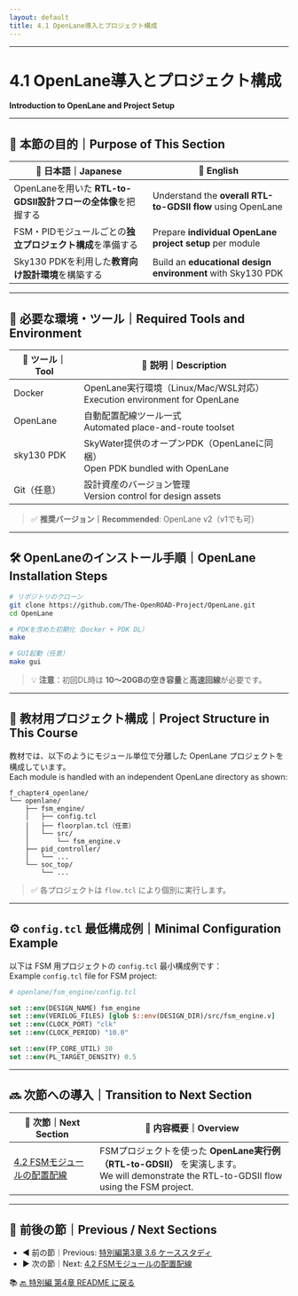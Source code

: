 ```yaml
---
layout: default
title: 4.1 OpenLane導入とプロジェクト構成
---
```


---

# 4.1 OpenLane導入とプロジェクト構成  
**Introduction to OpenLane and Project Setup**

---

## 🎯 本節の目的｜Purpose of This Section

| 📝 日本語｜Japanese | 📘 English |
|------------------|-------------|
| OpenLaneを用いた **RTL-to-GDSII設計フローの全体像**を把握する | Understand the **overall RTL-to-GDSII flow** using OpenLane |
| FSM・PIDモジュールごとの**独立プロジェクト構成**を準備する | Prepare **individual OpenLane project setup** per module |
| Sky130 PDKを利用した**教育向け設計環境**を構築する | Build an **educational design environment** with Sky130 PDK |

---

## 🧰 必要な環境・ツール｜Required Tools and Environment

| 🔧 ツール｜Tool | 📝 説明｜Description |
|----------------|----------------------|
| Docker | OpenLane実行環境（Linux/Mac/WSL対応）<br>Execution environment for OpenLane |
| OpenLane | 自動配置配線ツール一式<br>Automated place-and-route toolset |
| sky130 PDK | SkyWater提供のオープンPDK（OpenLaneに同梱）<br>Open PDK bundled with OpenLane |
| Git（任意） | 設計資産のバージョン管理<br>Version control for design assets |

> ✅ **推奨バージョン｜Recommended**: OpenLane v2（v1でも可）

---

## 🛠️ OpenLaneのインストール手順｜OpenLane Installation Steps

```bash
# リポジトリのクローン
git clone https://github.com/The-OpenROAD-Project/OpenLane.git
cd OpenLane

# PDKを含めた初期化（Docker + PDK DL）
make

# GUI起動（任意）
make gui
```

> 💡 **注意**：初回DL時は **10〜20GBの空き容量**と**高速回線**が必要です。

---

## 🧱 教材用プロジェクト構成｜Project Structure in This Course

教材では、以下のようにモジュール単位で分離した OpenLane プロジェクトを構成しています。  
Each module is handled with an independent OpenLane directory as shown:

```text
f_chapter4_openlane/
└── openlane/
    ├── fsm_engine/
    │   ├── config.tcl
    │   ├── floorplan.tcl（任意）
    │   └── src/
    │       └── fsm_engine.v
    ├── pid_controller/
    │   └── ...
    └── soc_top/
        └── ...
```

> ✅ 各プロジェクトは `flow.tcl` により個別に実行します。

---

## ⚙️ `config.tcl` 最低構成例｜Minimal Configuration Example

以下は FSM 用プロジェクトの `config.tcl` 最小構成例です：  
Example `config.tcl` file for FSM project:

```tcl
# openlane/fsm_engine/config.tcl

set ::env(DESIGN_NAME) fsm_engine
set ::env(VERILOG_FILES) [glob $::env(DESIGN_DIR)/src/fsm_engine.v]
set ::env(CLOCK_PORT) "clk"
set ::env(CLOCK_PERIOD) "10.0"

set ::env(FP_CORE_UTIL) 30
set ::env(PL_TARGET_DENSITY) 0.5
```

---

## 🔜 次節への導入｜Transition to Next Section

| 🚀 次節｜Next Section | 📘 内容概要｜Overview |
|----------------------|-------------------------|
| [4.2 FSMモジュールの配置配線](docs/4_2_fsm_layout.md) | FSMプロジェクトを使った **OpenLane実行例（RTL-to-GDSII）** を実演します。<br>We will demonstrate the RTL-to-GDSII flow using the FSM project. |

---

## 📎 前後の節｜Previous / Next Sections

- ◀️ 前の節｜Previous: [特別編第3章 3.6 ケーススタディ](../f_chapter3_socsystem/docs/3_6_case_study.md)  
- ▶️ 次の節｜Next: [4.2 FSMモジュールの配置配線](docs/4_2_fsm_layout.md)

📚 [🔙 特別編 第4章 README に戻る](../README.md)
